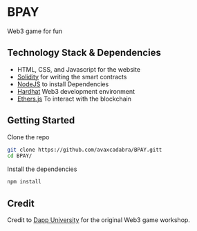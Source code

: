 # BPAY 

Web3 game for fun

## Technology Stack & Dependencies

- HTML, CSS, and Javascript for the website
- [Solidity](https://soliditylang.org) for writing the smart contracts
- [NodeJS](https://nodejs.org/en) to install Dependencies
- [Hardhat](https://hardhat.org) Web3 development environment
- [Ethers.js](https://docs.ethers.io/v5) To interact with the blockchain

## Getting Started

Clone the repo

```zsh
git clone https://github.com/avaxcadabra/BPAY.gitt
cd BPAY/
```

Install the dependencies

```zsh
npm install
```

## Credit

Credit to [Dapp University](https://www.youtube.com/watch?v=ZjQzxXhebVc) for the original Web3 game workshop.
